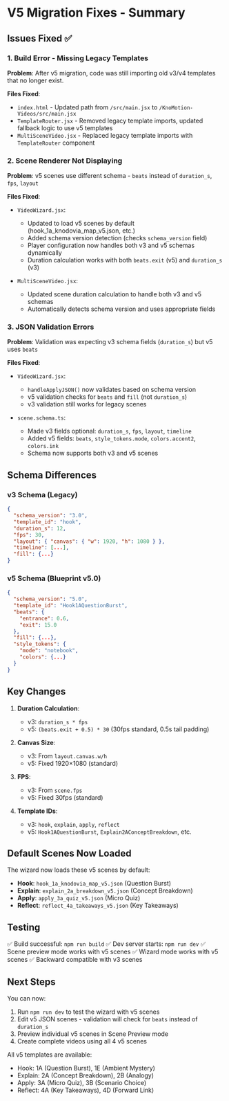 # V5 Migration Fixes - Summary

## Issues Fixed ✅

### 1. **Build Error - Missing Legacy Templates**
**Problem**: After v5 migration, code was still importing old v3/v4 templates that no longer exist.

**Files Fixed**:
- `index.html` - Updated path from `/src/main.jsx` to `/KnoMotion-Videos/src/main.jsx`
- `TemplateRouter.jsx` - Removed legacy template imports, updated fallback logic to use v5 templates
- `MultiSceneVideo.jsx` - Replaced legacy template imports with `TemplateRouter` component

### 2. **Scene Renderer Not Displaying**
**Problem**: v5 scenes use different schema - `beats` instead of `duration_s`, `fps`, `layout`

**Files Fixed**:
- `VideoWizard.jsx`:
  - Updated to load v5 scenes by default (hook_1a_knodovia_map_v5.json, etc.)
  - Added schema version detection (checks `schema_version` field)
  - Player configuration now handles both v3 and v5 schemas dynamically
  - Duration calculation works with both `beats.exit` (v5) and `duration_s` (v3)
  
- `MultiSceneVideo.jsx`:
  - Updated scene duration calculation to handle both v3 and v5 schemas
  - Automatically detects schema version and uses appropriate fields

### 3. **JSON Validation Errors**
**Problem**: Validation was expecting v3 schema fields (`duration_s`) but v5 uses `beats`

**Files Fixed**:
- `VideoWizard.jsx`:
  - `handleApplyJSON()` now validates based on schema version
  - v5 validation checks for `beats` and `fill` (not `duration_s`)
  - v3 validation still works for legacy scenes
  
- `scene.schema.ts`:
  - Made v3 fields optional: `duration_s`, `fps`, `layout`, `timeline`
  - Added v5 fields: `beats`, `style_tokens.mode`, `colors.accent2`, `colors.ink`
  - Schema now supports both v3 and v5 scenes

## Schema Differences

### v3 Schema (Legacy)
```json
{
  "schema_version": "3.0",
  "template_id": "hook",
  "duration_s": 12,
  "fps": 30,
  "layout": { "canvas": { "w": 1920, "h": 1080 } },
  "timeline": [...],
  "fill": {...}
}
```

### v5 Schema (Blueprint v5.0)
```json
{
  "schema_version": "5.0",
  "template_id": "Hook1AQuestionBurst",
  "beats": {
    "entrance": 0.6,
    "exit": 15.0
  },
  "fill": {...},
  "style_tokens": {
    "mode": "notebook",
    "colors": {...}
  }
}
```

## Key Changes

1. **Duration Calculation**:
   - v3: `duration_s * fps`
   - v5: `(beats.exit + 0.5) * 30` (30fps standard, 0.5s tail padding)

2. **Canvas Size**:
   - v3: From `layout.canvas.w/h`
   - v5: Fixed 1920×1080 (standard)

3. **FPS**:
   - v3: From `scene.fps`
   - v5: Fixed 30fps (standard)

4. **Template IDs**:
   - v3: `hook`, `explain`, `apply`, `reflect`
   - v5: `Hook1AQuestionBurst`, `Explain2AConceptBreakdown`, etc.

## Default Scenes Now Loaded

The wizard now loads these v5 scenes by default:
- **Hook**: `hook_1a_knodovia_map_v5.json` (Question Burst)
- **Explain**: `explain_2a_breakdown_v5.json` (Concept Breakdown)
- **Apply**: `apply_3a_quiz_v5.json` (Micro Quiz)
- **Reflect**: `reflect_4a_takeaways_v5.json` (Key Takeaways)

## Testing

✅ Build successful: `npm run build`
✅ Dev server starts: `npm run dev`
✅ Scene preview mode works with v5 scenes
✅ Wizard mode works with v5 scenes
✅ Backward compatible with v3 scenes

## Next Steps

You can now:
1. Run `npm run dev` to test the wizard with v5 scenes
2. Edit v5 JSON scenes - validation will check for `beats` instead of `duration_s`
3. Preview individual v5 scenes in Scene Preview mode
4. Create complete videos using all 4 v5 scenes

All v5 templates are available:
- Hook: 1A (Question Burst), 1E (Ambient Mystery)
- Explain: 2A (Concept Breakdown), 2B (Analogy)
- Apply: 3A (Micro Quiz), 3B (Scenario Choice)
- Reflect: 4A (Key Takeaways), 4D (Forward Link)
